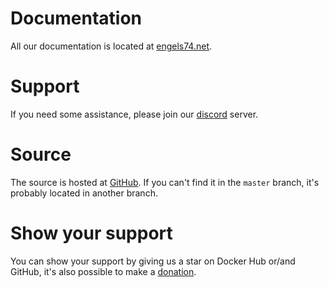 # Documentation

All our documentation is located at [engels74.net](https://engels74.net/containers/sabnzbd).

# Support

If you need some assistance, please join our [discord](https://hotio.dev/discord) server.

# Source

The source is hosted at [GitHub](https://github.com/engels74/sabnzbd/tree/testing). If you can't find it in the `master` branch, it's probably located in another branch.

# Show your support

You can show your support by giving us a star on Docker Hub or/and GitHub, it's also possible to make a [donation](https://hotio.dev/donate).


